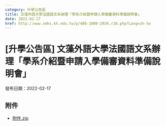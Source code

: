 ```yaml
---
category: 升學公告區
title: 文藻外語大學法國語文系辦理「學系介紹暨申請入學備審資料準備說明會」
date: 2022-02-17
href: http://www.smhs.kh.edu.tw/p/406-1000-2934,r20.php?Lang=zh-tw
---
```


# [升學公告區] 文藻外語大學法國語文系辦理「學系介紹暨申請入學備審資料準備說明會」

發布日期：2022-02-17

<div><div></div><div></div></div>

## 附件

- [附件.zip](https://www.smhs.kh.edu.tw/app/index.php?Action=downloadfile&file=WVhSMFlXTm9MekkwTDNCMFlWOHlOalE1WHpVeU1UUTFPRGxmT0RRME5UVXVlbWx3&fname=DGGGROTSYWQO41XX50LKSWHGRK30OOLKDGUWTSKK4125MLVWKPROVTPOUSSSPKPO)
